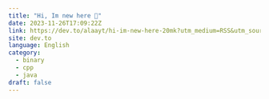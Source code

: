 ```yaml
---
title: "Hi, Im new here 🤗"
date: 2023-11-26T17:09:22Z
link: https://dev.to/alaayt/hi-im-new-here-20mk?utm_medium=RSS&utm_source=news.12bit.vn
site: dev.to
language: English
category:
  - binary
  - cpp
  - java
draft: false
---
```

